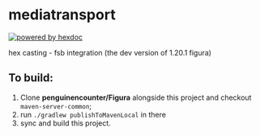 # mediatransport

[![powered by hexdoc](https://img.shields.io/endpoint?url=https://hexxy.media/api/v0/badge/hexdoc?label=1)](https://github.com/hexdoc-dev/hexdoc)

hex casting - fsb integration (the dev version of 1.20.1 figura)

## To build:
1. Clone **penguinencounter/Figura** alongside this project and checkout `maven-server-common`;
2. run `./gradlew publishToMavenLocal` in there
3. sync and build this project.